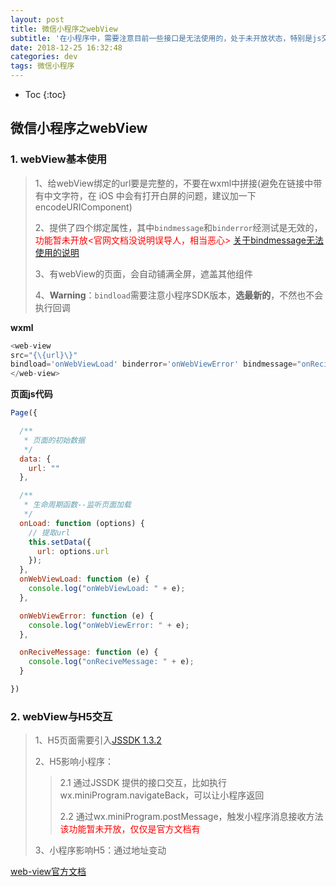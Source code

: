 ```yaml
---
layout: post
title: 微信小程序之webView
subtitle: '在小程序中，需要注意目前一些接口是无法使用的，处于未开放状态，特别是js交互方面，目前最好仅仅作为显示网页使用'
date: 2018-12-25 16:32:48
categories: dev
tags: 微信小程序
---
```


* Toc
{:toc}

## 微信小程序之webView
### 1. webView基本使用

> 1、给webView绑定的url要是完整的，不要在wxml中拼接(避免在链接中带有中文字符，在 iOS 中会有打开白屏的问题，建议加一下 encodeURIComponent)
>
> 2、提供了四个绑定属性，其中`bindmessage`和`binderror`经测试是无效的，<span style="color:red;">功能暂未开放<官网文档没说明误导人，相当恶心></span>	[关于bindmessage无法使用的说明](https://developers.weixin.qq.com/community/develop/doc/000664db58c990de8796936ae5c000)
>
> 3、有webView的页面，会自动铺满全屏，遮盖其他组件
>
> 4、**Warning**：`bindload`需要注意小程序SDK版本，**选最新的**，不然也不会执行回调

**wxml**

```js
<web-view 
src="{\{url}\}" 
bindload='onWebViewLoad' binderror='onWebViewError' bindmessage="onReciveMessage">
</web-view>
```



**页面js代码**

```js
Page({

  /**
   * 页面的初始数据
   */
  data: {
    url: ""
  },

  /**
   * 生命周期函数--监听页面加载
   */
  onLoad: function (options) {
    // 提取url
    this.setData({
      url: options.url
    });
  },
  onWebViewLoad: function (e) {
    console.log("onWebViewLoad: " + e);
  },

  onWebViewError: function (e) {
    console.log("onWebViewError: " + e);
  },

  onReciveMessage: function (e) {
    console.log("onReciveMessage: " + e);
  }

})
```

### 2. webView与H5交互

> 1、H5页面需要引入[JSSDK 1.3.2](https://res.wx.qq.com/open/js/jweixin-1.3.2.js)
>
> 2、H5影响小程序：
>
> > 2.1 通过JSSDK 提供的接口交互，比如执行wx.miniProgram.navigateBack，可以让小程序返回
> >
> > 2.2 通过wx.miniProgram.postMessage，触发小程序消息接收方法<span style="color:red;">该功能暂未开放，仅仅是官方文档有</span>
>
> 3、小程序影响H5：通过地址变动



[web-view官方文档](https://developers.weixin.qq.com/miniprogram/dev/component/web-view.html)